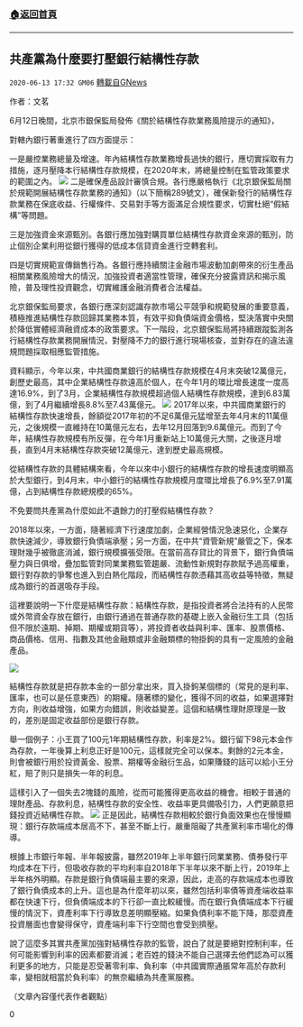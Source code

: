 ###  [:house:返回首頁](https://github.com/ourhimalayas/txt)
---

## 共產黨為什麼要打壓銀行結構性存款
`2020-06-13 17:32 GM06` [轉載自GNews](https://gnews.org/zh-hant/233011/)

作者：文茗

6月12日晚間，北京市銀保監局發佈《關於結構性存款業務風險提示的通知》，

對轄內銀行著重進行了四方面提示：

一是嚴控業務總量及增速。年內結構性存款業務增長過快的銀行，應切實採取有力措施，逐月壓降本行結構性存款規模，在2020年末，將總量控制在監管政策要求的範圍之內。
![](https://s3.amazonaws.com/gnews-media-offload/wp-content/uploads/2020/06/13171708/1-178.jpg)
二是確保產品設計審慎合規。各行應嚴格執行《北京銀保監局關於規範開展結構性存款業務的通知》（以下簡稱289號文），確保新發行的結構性存款業務在保底收益、行權條件、交易對手等方面滿足合規性要求，切實杜絕“假結構”等問題。

三是加強資金來源甄別。各銀行應加強對購買單位結構性存款資金來源的甄別，防止個別企業利用從銀行獲得的低成本信貸資金進行空轉套利。

四是切實規範宣傳銷售行為。各銀行應持續關注金融市場波動加劇帶來的衍生產品相關業務風險增大的情況，加強投資者適當性管理，確保充分披露資訊和揭示風險，普及理性投資觀念，切實維護金融消費者合法權益。

北京銀保監局要求，各銀行應深刻認識存款市場公平競爭和規範發展的重要意義，積極推進結構性存款回歸其業務本質，有效平抑負債端資金價格，堅決落實中央關於降低實體經濟融資成本的政策要求。下一階段，北京銀保監局將持續跟蹤監測各行結構性存款業務開展情況，對壓降不力的銀行進行現場核查，並對存在的違法違規問題採取相應監管措施。

資料顯示，今年以來，中共國商業銀行的結構性存款規模在4月末突破12萬億元，創歷史最高，其中企業結構性存款遠高於個人，在今年1月的環比增長速度一度高達16.9%，到了3月，企業結構性存款規模超過個人結構性存款規模，達到6.83萬億，到了4月繼續增長8.8%至7.43萬億元。
![](https://s3.amazonaws.com/gnews-media-offload/wp-content/uploads/2020/06/13171803/2-108.jpg)
2017年以來，中共國商業銀行的結構性存款快速增長，餘額從2017年初的不足6萬億元猛增至去年4月末的11萬億元，之後規模一直維持在10萬億元左右，去年12月回落到9.6萬億元。而到了今年，結構性存款規模有所反彈，在今年1月重新站上10萬億元大關，之後逐月增長，直到4月末結構性存款突破12萬億元，達到歷史最高規模。

從結構性存款的具體結構來看，今年以來中小銀行的結構性存款的增長速度明顯高於大型銀行，到4月末，中小銀行的結構性存款規模月度環比增長了6.9%至7.91萬億，占到結構性存款總規模的65%。

不免要問共產黨為什麼如此不遺餘力的打壓假結構性存款？

2018年以來，一方面，隨著經濟下行速度加劇，企業經營情況急速惡化，企業存款快速減少，導致銀行負債端承壓；另一方面，在中共“資管新規”嚴管之下，保本理財幾乎被徹底消滅，銀行規模擴張受限。在當前高存貸比的背景下，銀行負債端壓力與日俱增，疊加監管對同業業務監管趨嚴、流動性新規對存款賦予過高權重，銀行對存款的爭奪也進入到白熱化階段，而結構性存款憑藉其高收益等特徵，無疑成為銀行的首選吸存手段。

這裡要說明一下什麼是結構性存款：結構性存款，是指投資者將合法持有的人民幣或外幣資金存放在銀行，由銀行通過在普通存款的基礎上嵌入金融衍生工具（包括但不限於遠期、掉期、期權或期貨等），將投資者收益與利率、匯率、股票價格、商品價格、信用、指數及其他金融類或非金融類標的物掛鉤的具有一定風險的金融產品。

![](https://s3.amazonaws.com/gnews-media-offload/wp-content/uploads/2020/06/13171832/3-53.jpg)

結構性存款就是把存款本金的一部分拿出來，買入掛鉤某個標的（常見的是利率、匯率，也可以是任意東西）的期權。隨著標的變化，獲得不同的收益，如果選擇對方向，則收益增強，如果方向錯誤，則收益變差。這個和結構性理財原理是一致的，差別是固定收益部份是銀行存款。

舉一個例子：小王買了100元1年期結構性存款，利率是2%。銀行留下98元本金作為存款，一年後算上利息正好是100元，這樣就完全可以保本。剩餘的2元本金，則會被銀行用於投資黃金、股票、期權等金融衍生品，如果賺錢的話可以給小王分紅，賠了則只是損失一年的利息。

這樣引入了一個失去2塊錢的風險，從而可能獲得更高收益的機會。相較于普通的理財產品、存款利息，結構性存款的安全性、收益率更具備吸引力，人們更願意把錢投資近結構性存款。
![](https://s3.amazonaws.com/gnews-media-offload/wp-content/uploads/2020/06/13171929/4-39.jpg)
正是因此，結構性存款相較於銀行負面效果也在慢慢顯現：銀行存款端成本居高不下，甚至不斷上行，嚴重阻礙了共產黨利率市場化的傳導。

根據上市銀行年報、半年報披露，雖然2019年上半年銀行同業業務、債券發行平均成本在下行，但吸收存款的平均利率自2018年下半年以來不斷上行，2019年上半年格外明顯。存款是銀行負債端最主要的來源，因此，走高的存款端成本也導致了銀行負債成本的上升。這也是為什麼年初以來，雖然包括利率債等資產端收益率都在快速下行，但負債端成本的下行卻一直比較緩慢。而在銀行負債端成本下行緩慢的情況下，資產利率下行導致息差明顯壓縮。如果負債利率不能下降，那麼資產投資層面也會變得保守，資產端利率下行空間也會受到擠壓。

說了這麼多其實共產黨加強對結構性存款的監管，說白了就是要絕對控制利率，任何可能影響到利率的因素都要消滅；老百姓的錢決不能自己選擇去他們認為可以獲利更多的地方，只能是忍受著零利率、負利率（中共國實際通脹常年高於存款利率，變相就相當於負利率）的無奈繼續為共產黨服務。

（文章內容僅代表作者觀點）

0
